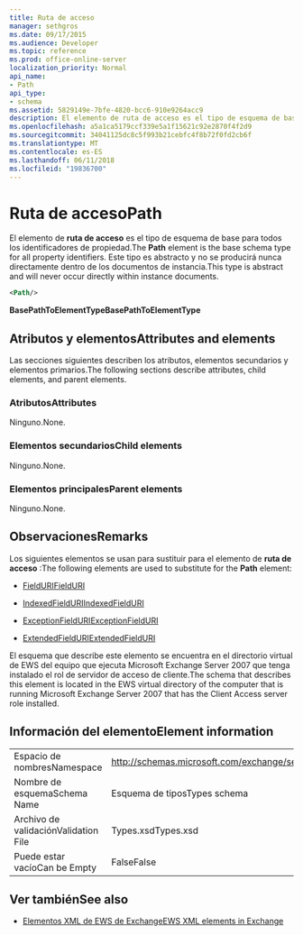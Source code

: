 ```yaml
---
title: Ruta de acceso
manager: sethgros
ms.date: 09/17/2015
ms.audience: Developer
ms.topic: reference
ms.prod: office-online-server
localization_priority: Normal
api_name:
- Path
api_type:
- schema
ms.assetid: 5829149e-7bfe-4820-bcc6-910e9264acc9
description: El elemento de ruta de acceso es el tipo de esquema de base para todos los identificadores de propiedad. Este tipo es abstracto y no se producirá nunca directamente dentro de los documentos de instancia.
ms.openlocfilehash: a5a1ca5179ccf339e5a1f15621c92e2870f4f2d9
ms.sourcegitcommit: 34041125dc8c5f993b21cebfc4f8b72f0fd2cb6f
ms.translationtype: MT
ms.contentlocale: es-ES
ms.lasthandoff: 06/11/2018
ms.locfileid: "19836700"
---
```

# <a name="path"></a><span data-ttu-id="d4a33-104">Ruta de acceso</span><span class="sxs-lookup"><span data-stu-id="d4a33-104">Path</span></span>

<span data-ttu-id="d4a33-105">El elemento de **ruta de acceso** es el tipo de esquema de base para todos los identificadores de propiedad.</span><span class="sxs-lookup"><span data-stu-id="d4a33-105">The **Path** element is the base schema type for all property identifiers.</span></span> <span data-ttu-id="d4a33-106">Este tipo es abstracto y no se producirá nunca directamente dentro de los documentos de instancia.</span><span class="sxs-lookup"><span data-stu-id="d4a33-106">This type is abstract and will never occur directly within instance documents.</span></span> 
  
```xml
<Path/>
```

 <span data-ttu-id="d4a33-107">**BasePathToElementType**</span><span class="sxs-lookup"><span data-stu-id="d4a33-107">**BasePathToElementType**</span></span>
## <a name="attributes-and-elements"></a><span data-ttu-id="d4a33-108">Atributos y elementos</span><span class="sxs-lookup"><span data-stu-id="d4a33-108">Attributes and elements</span></span>

<span data-ttu-id="d4a33-109">Las secciones siguientes describen los atributos, elementos secundarios y elementos primarios.</span><span class="sxs-lookup"><span data-stu-id="d4a33-109">The following sections describe attributes, child elements, and parent elements.</span></span>
  
### <a name="attributes"></a><span data-ttu-id="d4a33-110">Atributos</span><span class="sxs-lookup"><span data-stu-id="d4a33-110">Attributes</span></span>

<span data-ttu-id="d4a33-111">Ninguno.</span><span class="sxs-lookup"><span data-stu-id="d4a33-111">None.</span></span>
  
### <a name="child-elements"></a><span data-ttu-id="d4a33-112">Elementos secundarios</span><span class="sxs-lookup"><span data-stu-id="d4a33-112">Child elements</span></span>

<span data-ttu-id="d4a33-113">Ninguno.</span><span class="sxs-lookup"><span data-stu-id="d4a33-113">None.</span></span>
  
### <a name="parent-elements"></a><span data-ttu-id="d4a33-114">Elementos principales</span><span class="sxs-lookup"><span data-stu-id="d4a33-114">Parent elements</span></span>

<span data-ttu-id="d4a33-115">Ninguno.</span><span class="sxs-lookup"><span data-stu-id="d4a33-115">None.</span></span>
  
## <a name="remarks"></a><span data-ttu-id="d4a33-116">Observaciones</span><span class="sxs-lookup"><span data-stu-id="d4a33-116">Remarks</span></span>

<span data-ttu-id="d4a33-117">Los siguientes elementos se usan para sustituir para el elemento de **ruta de acceso** :</span><span class="sxs-lookup"><span data-stu-id="d4a33-117">The following elements are used to substitute for the **Path** element:</span></span> 
  
- [<span data-ttu-id="d4a33-118">FieldURI</span><span class="sxs-lookup"><span data-stu-id="d4a33-118">FieldURI</span></span>](fielduri.md)
    
- [<span data-ttu-id="d4a33-119">IndexedFieldURI</span><span class="sxs-lookup"><span data-stu-id="d4a33-119">IndexedFieldURI</span></span>](indexedfielduri.md)
    
- [<span data-ttu-id="d4a33-120">ExceptionFieldURI</span><span class="sxs-lookup"><span data-stu-id="d4a33-120">ExceptionFieldURI</span></span>](exceptionfielduri.md)
    
- [<span data-ttu-id="d4a33-121">ExtendedFieldURI</span><span class="sxs-lookup"><span data-stu-id="d4a33-121">ExtendedFieldURI</span></span>](extendedfielduri.md)
    
<span data-ttu-id="d4a33-122">El esquema que describe este elemento se encuentra en el directorio virtual de EWS del equipo que ejecuta Microsoft Exchange Server 2007 que tenga instalado el rol de servidor de acceso de cliente.</span><span class="sxs-lookup"><span data-stu-id="d4a33-122">The schema that describes this element is located in the EWS virtual directory of the computer that is running Microsoft Exchange Server 2007 that has the Client Access server role installed.</span></span>
  
## <a name="element-information"></a><span data-ttu-id="d4a33-123">Información del elemento</span><span class="sxs-lookup"><span data-stu-id="d4a33-123">Element information</span></span>

|||
|:-----|:-----|
|<span data-ttu-id="d4a33-124">Espacio de nombres</span><span class="sxs-lookup"><span data-stu-id="d4a33-124">Namespace</span></span>  <br/> |http://schemas.microsoft.com/exchange/services/2006/types  <br/> |
|<span data-ttu-id="d4a33-125">Nombre de esquema</span><span class="sxs-lookup"><span data-stu-id="d4a33-125">Schema Name</span></span>  <br/> |<span data-ttu-id="d4a33-126">Esquema de tipos</span><span class="sxs-lookup"><span data-stu-id="d4a33-126">Types schema</span></span>  <br/> |
|<span data-ttu-id="d4a33-127">Archivo de validación</span><span class="sxs-lookup"><span data-stu-id="d4a33-127">Validation File</span></span>  <br/> |<span data-ttu-id="d4a33-128">Types.xsd</span><span class="sxs-lookup"><span data-stu-id="d4a33-128">Types.xsd</span></span>  <br/> |
|<span data-ttu-id="d4a33-129">Puede estar vacío</span><span class="sxs-lookup"><span data-stu-id="d4a33-129">Can be Empty</span></span>  <br/> |<span data-ttu-id="d4a33-130">False</span><span class="sxs-lookup"><span data-stu-id="d4a33-130">False</span></span>  <br/> |
   
## <a name="see-also"></a><span data-ttu-id="d4a33-131">Ver también</span><span class="sxs-lookup"><span data-stu-id="d4a33-131">See also</span></span>



- [<span data-ttu-id="d4a33-132">Elementos XML de EWS de Exchange</span><span class="sxs-lookup"><span data-stu-id="d4a33-132">EWS XML elements in Exchange</span></span>](ews-xml-elements-in-exchange.md)


